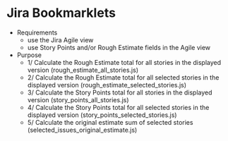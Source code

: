 Jira Bookmarklets
=================

* Requirements
	 * use the Jira Agile view
	 * use Story Points and/or Rough Estimate fields in the Agile view
* Purpose
	* 1/ Calculate the Rough Estimate total for all stories in the displayed version (rough_estimate_all_stories.js)
	* 2/ Calculate the Rough Estimate total for all selected stories in the displayed version (rough_estimate_selected_stories.js)
	* 3/ Calculate the Story Points total for all stories in the displayed version (story_points_all_stories.js)
	* 4/ Calculate the Story Points total for all selected stories in the displayed version (story_points_selected_stories.js)
	* 5/ Calculate the original estimate sum of selected stories (selected_issues_original_estimate.js)
